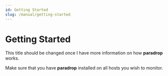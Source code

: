 ```yaml
---
id: Getting Started
slug: /manual/getting-started
---
```


# Getting Started

<!-- TODO: Change this title -->

This title should be changed once I have more information on how **paradrop** works.

Make sure that you have **paradrop** installed on all hosts you wish to monitor.
